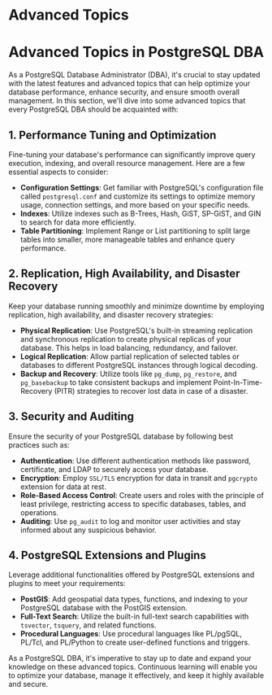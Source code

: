 # Advanced Topics

# Advanced Topics in PostgreSQL DBA

As a PostgreSQL Database Administrator (DBA), it's crucial to stay updated with the latest features and advanced topics that can help optimize your database performance, enhance security, and ensure smooth overall management. In this section, we'll dive into some advanced topics that every PostgreSQL DBA should be acquainted with:

## 1. Performance Tuning and Optimization

Fine-tuning your database's performance can significantly improve query execution, indexing, and overall resource management. Here are a few essential aspects to consider:

- **Configuration Settings**: Get familiar with PostgreSQL's configuration file called `postgresql.conf` and customize its settings to optimize memory usage, connection settings, and more based on your specific needs.
- **Indexes**: Utilize indexes such as B-Trees, Hash, GiST, SP-GiST, and GIN to search for data more efficiently.
- **Table Partitioning**: Implement Range or List partitioning to split large tables into smaller, more manageable tables and enhance query performance.

## 2. Replication, High Availability, and Disaster Recovery

Keep your database running smoothly and minimize downtime by employing replication, high availability, and disaster recovery strategies:

- **Physical Replication**: Use PostgreSQL's built-in streaming replication and synchronous replication to create physical replicas of your database. This helps in load balancing, redundancy, and failover.
- **Logical Replication**: Allow partial replication of selected tables or databases to different PostgreSQL instances through logical decoding.
- **Backup and Recovery**: Utilize tools like `pg_dump`, `pg_restore`, and `pg_basebackup` to take consistent backups and implement Point-In-Time-Recovery (PITR) strategies to recover lost data in case of a disaster.

## 3. Security and Auditing

Ensure the security of your PostgreSQL database by following best practices such as:

- **Authentication**: Use different authentication methods like password, certificate, and LDAP to securely access your database.
- **Encryption**: Employ `SSL/TLS` encryption for data in transit and `pgcrypto` extension for data at rest.
- **Role-Based Access Control**: Create users and roles with the principle of least privilege, restricting access to specific databases, tables, and operations.
- **Auditing**: Use `pg_audit` to log and monitor user activities and stay informed about any suspicious behavior.

## 4. PostgreSQL Extensions and Plugins

Leverage additional functionalities offered by PostgreSQL extensions and plugins to meet your requirements:

- **PostGIS**: Add geospatial data types, functions, and indexing to your PostgreSQL database with the PostGIS extension.
- **Full-Text Search**: Utilize the built-in full-text search capabilities with `tsvector`, `tsquery`, and related functions.
- **Procedural Languages**: Use procedural languages like PL/pgSQL, PL/Tcl, and PL/Python to create user-defined functions and triggers.

As a PostgreSQL DBA, it's imperative to stay up to date and expand your knowledge on these advanced topics. Continuous learning will enable you to optimize your database, manage it effectively, and keep it highly available and secure.